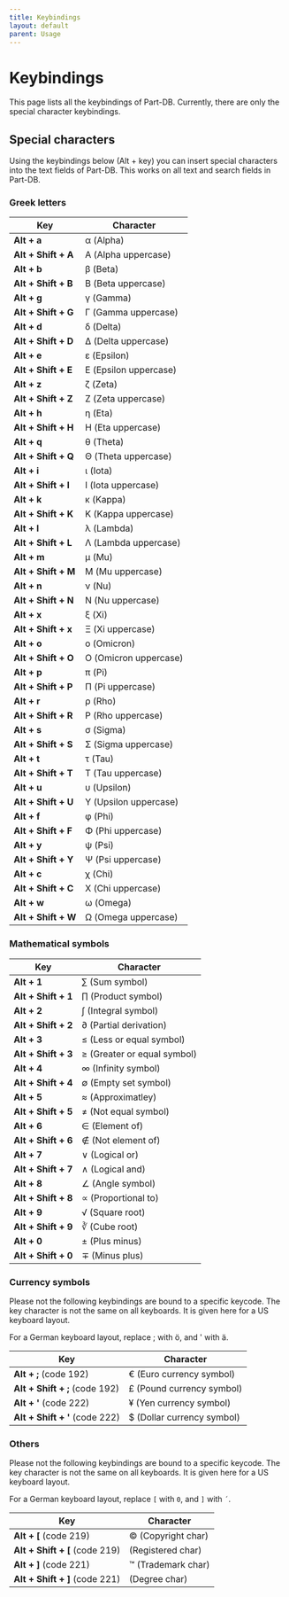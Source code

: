 ```yaml
---
title: Keybindings
layout: default
parent: Usage
---
```


# Keybindings

This page lists all the keybindings of Part-DB. Currently, there are only the special character keybindings.

## Special characters
Using the keybindings below (Alt + key) you can insert special characters into the text fields of Part-DB. This works on all text and search fields in Part-DB.

### Greek letters

| Key                 | Character           |
|---------------------|---------------------|
| **Alt + a**         | α (Alpha)           |
| **Alt + Shift + A** | Α (Alpha uppercase) |
| **Alt + b**         | β (Beta)            |
| **Alt + Shift + B** | Β (Beta uppercase)  |
| **Alt + g**         | γ (Gamma)           |
| **Alt + Shift + G** | Γ (Gamma uppercase) |
| **Alt + d**         | δ (Delta)           | 
| **Alt + Shift + D** | Δ (Delta uppercase) |
| **Alt + e**         | ε (Epsilon)         |
| **Alt + Shift + E** | Ε (Epsilon uppercase) |
| **Alt + z**         | ζ (Zeta)            |
| **Alt + Shift + Z** | Ζ (Zeta uppercase)  |
| **Alt + h**         | η (Eta)             |
| **Alt + Shift + H** | Η (Eta uppercase)   |
| **Alt + q**         | θ (Theta)           |
| **Alt + Shift + Q** | Θ (Theta uppercase) |
| **Alt + i**         | ι (Iota)            |
| **Alt + Shift + I** | Ι (Iota uppercase)  |
| **Alt + k**         | κ (Kappa)           |
| **Alt + Shift + K** | Κ (Kappa uppercase) |
| **Alt + l**         | λ (Lambda)          |
| **Alt + Shift + L** | Λ (Lambda uppercase) |
| **Alt + m**         | μ (Mu)              |
| **Alt + Shift + M** | Μ (Mu uppercase)    |
| **Alt + n**         | ν (Nu)              |
| **Alt + Shift + N** | Ν (Nu uppercase)    |
| **Alt + x**         | ξ (Xi)              |
| **Alt + Shift + x** | Ξ (Xi uppercase)    |
| **Alt + o**         | ο (Omicron)         |
| **Alt + Shift + O** | Ο (Omicron uppercase) |
| **Alt + p**         | π (Pi)              |
| **Alt + Shift + P** | Π (Pi uppercase)    |
| **Alt + r**         | ρ (Rho)             |
| **Alt + Shift + R** | Ρ (Rho uppercase)   |
| **Alt + s**         | σ (Sigma)           |
| **Alt + Shift + S** | Σ (Sigma uppercase) |
| **Alt + t**         | τ (Tau)             |
| **Alt + Shift + T** | Τ (Tau uppercase)   |
| **Alt + u**         | υ (Upsilon)         |
| **Alt + Shift + U** | Υ (Upsilon uppercase) |
| **Alt + f**         | φ (Phi)             |
| **Alt + Shift + F** | Φ (Phi uppercase)   |
| **Alt + y**         | ψ (Psi)             |
| **Alt + Shift + Y** | Ψ (Psi uppercase)   |
| **Alt + c**         | χ (Chi)             |
| **Alt + Shift + C** | Χ (Chi uppercase)   |
| **Alt + w**         | ω (Omega)           |
| **Alt + Shift + W** | Ω (Omega uppercase) |

### Mathematical symbols

| Key                  | Character                                 |
|----------------------|-------------------------------------------|
| **Alt + 1**          | ∑ (Sum symbol)                            |
| **Alt + Shift + 1**  | ∏ (Product symbol)                        |
| **Alt + 2**          | ∫ (Integral symbol)                       |
| **Alt + Shift + 2**  | ∂ (Partial derivation)                    |
| **Alt + 3**          | ≤ (Less or equal symbol)                  |
| **Alt + Shift + 3**  | ≥ (Greater or equal symbol)               |
| **Alt + 4**          | ∞ (Infinity symbol)                       |
| **Alt + Shift + 4**  | ∅ (Empty set symbol)                      |
| **Alt + 5**          | ≈ (Approximatley)                         |
| **Alt + Shift + 5**  | ≠ (Not equal symbol)                      |
| **Alt + 6**          | ∈ (Element of)                            |
| **Alt + Shift + 6**  | ∉ (Not element of)                        |
| **Alt + 7**          | ∨ (Logical or)                            |
| **Alt + Shift + 7**  | ∧ (Logical and)                           |
| **Alt + 8**          | ∠ (Angle symbol)                          |
| **Alt + Shift + 8**  | ∝ (Proportional to)                       |
| **Alt + 9**          | √ (Square root)                           |
| **Alt + Shift + 9**  | ∛ (Cube root)                             |
| **Alt + 0**          | ± (Plus minus)                            |
| **Alt + Shift + 0**  | ∓ (Minus plus)                            |

### Currency symbols

Please not the following keybindings are bound to a specific keycode. The key character is not the same on all keyboards.
It is given here for a US keyboard layout.

For a German keyboard layout, replace ; with ö, and ' with ä.

| Key                             | Character                 |
|---------------------------------|---------------------------|
| **Alt + ;** (code 192)          | € (Euro currency symbol)  |
| **Alt + Shift + ;** (code 192)  | £ (Pound currency symbol) |
| **Alt + '**  (code 222)         | ¥ (Yen currency symbol)   |
| **Alt + Shift + '**  (code 222) | $ (Dollar currency symbol) |


### Others

Please not the following keybindings are bound to a specific keycode. The key character is not the same on all keyboards.
It is given here for a US keyboard layout.

For a German keyboard layout, replace `[` with `0`, and `]` with `´`.

| Key                            | Character          |
|--------------------------------|--------------------|
| **Alt + [**  (code 219)        | © (Copyright char) |
| **Alt + Shift + [** (code 219) |  (Registered char) |
| **Alt + ]**  (code 221)        | ™ (Trademark char) |
| **Alt + Shift + ]** (code 221) |  (Degree char)     |
